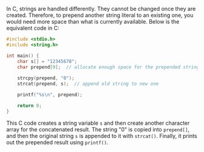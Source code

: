 In C, strings are handled differently. They cannot be changed once they are created. Therefore, to prepend another string literal to an existing one, you would need more space than what is currently available. Below is the equivalent code in C:

```c
#include <stdio.h>
#include <string.h>

int main() {
    char s[] = "12345678";
    char prepend[9];  // allocate enough space for the prepended string plus null terminator
    
    strcpy(prepend, "0");  
    strcat(prepend, s);  // append old string to new one

    printf("%s\n", prepend);  

    return 0;
}
```
This C code creates a string variable `s` and then create another character array for the concatenated result. The string "0" is copied into `prepend[]`, and then the original string `s` is appended to it with `strcat()`. Finally, it prints out the prepended result using `printf()`.

